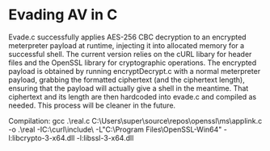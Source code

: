 # Evading AV in C

Evade.c successfully applies AES-256 CBC decryption to an encrypted meterpreter payload at runtime, injecting it into allocated memory for a successful shell. The current version relies on the cURL libary for header files and the OpenSSL library for cryptographic operations. The encrypted payload is obtained by running encryptDecrypt.c with a normal meterpreter payload, grabbing the formatted ciphertext (and the ciphertext length), ensuring that the payload will actually give a shell in the meantime. That ciphertext and its length are then hardcoded into evade.c and compiled as needed. This process will be cleaner in the future.

Compilation: gcc .\real.c C:\Users\super\source\repos\openssl\ms\applink.c -o .\real -IC:\curl\include\ -L"C:\Program Files\OpenSSL-Win64" -l:libcrypto-3-x64.dll -l:libssl-3-x64.dll

